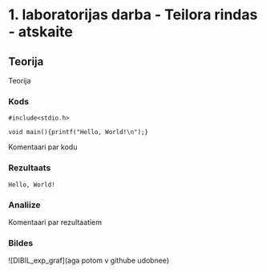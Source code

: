 # 1. laboratorijas darba - Teilora rindas - atskaite

## Teorija
Teorija  

### Kods
```
#include<stdio.h>

void main(){printf("Hello, World!\n");}
```
Komentaari par kodu  

### Rezultaats
```
Hello, World!
```

### Analiize
Komentaari par rezultaatiem  

### Bildes
![DIBIL_exp_graf](aga potom v githube udobnee)

